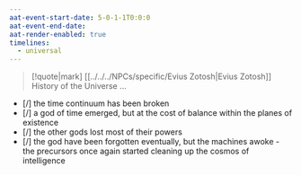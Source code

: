 ```yaml
---
aat-event-start-date: 5-0-1-1T0:0:0
aat-event-end-date: 
aat-render-enabled: true
timelines:
  - universal
---
```

> [!quote|mark] [[../../../NPCs/specific/Evius Zotosh|Evius Zotosh]] <br>History of the Universe
> ...



- [/] the time continuum has been broken
- [/] a god of time emerged, but at the cost of balance within the planes of existence
- [/] the other gods lost most of their powers
- [/] the god have been forgotten eventually, but the machines awoke - the precursors once again started cleaning up the cosmos of intelligence
